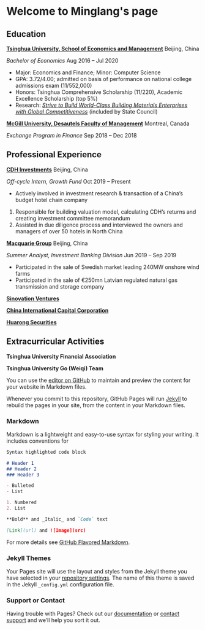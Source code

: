 # Welcome to Minglang's page

## Education
**[Tsinghua University, School of Economics and Management](https://www.sem.tsinghua.edu.cn/en/)** Beijing, China

_Bachelor of Economics_ Aug 2016 – Jul 2020

- Major: Economics and Finance; Minor: Computer Science
- GPA: 3.72/4.00; admitted on basis of performance on national college admissions exam (11/552,000)
- Honors: Tsinghua Comprehensive Scholarship (11/220), Academic Excellence Scholarship (top 5%)
- Research: _[Strive to Build World-Class Building Materials Enterprises with Global Competitiveness](http://en.drc.gov.cn/2019-06/04/content_37477081.htm)_ (included by State Council)

**[McGill University, Desautels Faculty of Management](https://www.mcgill.ca/desautels/)** Montreal, Canada

_Exchange Program in Finance_ Sep 2018 – Dec 2018

## Professional Experience

**[CDH Investments](http://www.cdhfund.com/index.php?m=content&c=index&a=english_index)** Beijing, China

_Off-cycle Intern, Growth Fund_ Oct 2019 – Present

- Actively involved in investment research & transaction of a China’s budget hotel chain company
1. Responsible for building valuation model, calculating CDH’s returns and creating investment committee memorandum
2. Assisted in due diligence process and interviewed the owners and managers of over 50 hotels in North China

**[Macquarie Group](https://www.macquarie.com/hk/en.html)** Beijing, China

_Summer Analyst, Investment Banking Division_ Jun 2019 – Sep 2019

- Participated in the sale of Swedish market leading 240MW onshore wind farms
- Participated in the sale of €250mn Latvian regulated natural gas transmission and storage company

**[Sinovation Ventures](http://www.sinovationventures.com/)**

**[China International Capital Corporation](https://en.cicc.com/)**

**[Huarong Securities](http://www.hrsec.com.cn/main/index/index.shtml)**

## Extracurricular Activities

**Tsinghua University Financial Association**

**Tsinghua University Go (Weiqi) Team**






















You can use the [editor on GitHub](https://github.com/yangml16/minglang.cv/edit/master/index.md) to maintain and preview the content for your website in Markdown files.

Whenever you commit to this repository, GitHub Pages will run [Jekyll](https://jekyllrb.com/) to rebuild the pages in your site, from the content in your Markdown files.

### Markdown

Markdown is a lightweight and easy-to-use syntax for styling your writing. It includes conventions for

```markdown
Syntax highlighted code block

# Header 1
## Header 2
### Header 3

- Bulleted
- List

1. Numbered
2. List

**Bold** and _Italic_ and `Code` text

[Link](url) and ![Image](src)
```

For more details see [GitHub Flavored Markdown](https://guides.github.com/features/mastering-markdown/).

### Jekyll Themes

Your Pages site will use the layout and styles from the Jekyll theme you have selected in your [repository settings](https://github.com/yangml16/minglang.cv/settings). The name of this theme is saved in the Jekyll `_config.yml` configuration file.

### Support or Contact

Having trouble with Pages? Check out our [documentation](https://help.github.com/categories/github-pages-basics/) or [contact support](https://github.com/contact) and we’ll help you sort it out.
